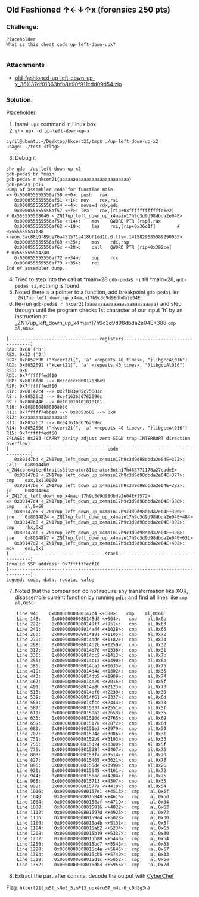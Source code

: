 ## Old Fashioned ↑←↓↑x (forensics 250 pts)  
### Challenge:  
```
Placeholder    
What is this cheat code up-left-down-upx?
  
```
### Attachments
- [old-fashioned-up-left-down-up-x_361137df01363bfb8b90f911cdd09d54.zip](../files/old-fashioned-up-left-down-up-x_361137df01363bfb8b90f911cdd09d54.zip)

### Solution:  
Placeholder    
1. Install `upx` command in Linux box
2. `sh> upx -d up-left-down-up-x`
``` 
cyril@ubuntu:~/Desktop/hkcert21/tmp$ ./up-left-down-up-x2 
usage: ./test <flag> 
```
3. Debug it
```
sh> gdb ./up-left-down-up-x2 
gdb-peda$ br *main
gdb-peda$ r hkcer21{aaaaaaaaaaaaaaaaaaaaaaaaaa}
gdb-peda$ pdis
Dump of assembler code for function main:
=> 0x000055555556af50 <+0>:	push   rax
   0x000055555556af51 <+1>:	mov    rcx,rsi
   0x000055555556af54 <+4>:	movsxd rdx,edi
   0x000055555556af57 <+7>:	lea    rax,[rip+0xffffffffffffd6e2]        # 0x555555568640 <_ZN17up_left_down_up_x4main17h9c3d9d98dbda2e04E>
   0x000055555556af5e <+14>:	mov    QWORD PTR [rsp],rax
   0x000055555556af62 <+18>:	lea    rsi,[rip+0x36c1f]        # 0x5555555a1b88 <anon.3ac88b0f89de76a451571a418bf1dd1b.0.llvm.1415829685589290055>
   0x000055555556af69 <+25>:	mov    rdi,rsp
   0x000055555556af6c <+28>:	call   QWORD PTR [rip+0x392ce]        # 0x5555555a4240
   0x000055555556af72 <+34>:	pop    rcx
   0x000055555556af73 <+35>:	ret    
End of assembler dump.
```
4. Tried to step into the call at *main+28
`gdb-peda$ ni` till *main+28, `gdb-peda$ si`, nothing is found  
5. Noted there is a pointer to a function, add breakpoint `gdb-peda$ br _ZN17up_left_down_up_x4main17h9c3d9d98dbda2e04E`
6. Re-run `gdb-peda$ r hkcer21{aaaaaaaaaaaaaaaaaaaaaaaaaa}` and step through until the program checks 1st character of our input 'h' by an instruction at _ZN17up_left_down_up_x4main17h9c3d9d98dbda2e04E+388 `cmp al,0x68`
```
[----------------------------------registers-----------------------------------]
RAX: 0x68 ('h')
RBX: 0x32 ('2')
RCX: 0x8052690 ("hkcert21{", 'a' <repeats 40 times>, "}libgccA\016")
RDX: 0x8052691 ("kcert21{", 'a' <repeats 40 times>, "}libgccA\016")
RSI: 0x0
RDI: 0x7ffffffedf10
RBP: 0x8016fd0 --> 0xcccccc0001763be9
RSP: 0x7ffffffedf10
RIP: 0x80147c4 --> 0x2fb83485c75683c
R8 : 0x80526c2 --> 0xe4163636762696c
R9 : 0x800b446 --> 0x101010101010101
R10: 0x8080808080808080
R11: 0x7fffff74bbe0 --> 0x8053600 --> 0x0
R12: 0xaaaaaaaaaaaaaaab
R13: 0x80526c2 --> 0xe4163636762696c
R14: 0x8052690 ("hkcert21{", 'a' <repeats 40 times>, "}libgccA\016")
R15: 0x7ffffffedf58
EFLAGS: 0x283 (CARRY parity adjust zero SIGN trap INTERRUPT direction overflow)
[-------------------------------------code-------------------------------------]
   0x80147b4 <_ZN17up_left_down_up_x4main17h9c3d9d98dbda2e04E+372>:     call   0x80144b0 <_ZN4core4iter6traits8iterator8Iterator3nth17h468771170a27cadeE>
   0x80147b9 <_ZN17up_left_down_up_x4main17h9c3d9d98dbda2e04E+377>:     cmp    eax,0x110000
   0x80147be <_ZN17up_left_down_up_x4main17h9c3d9d98dbda2e04E+382>:     je     0x8014c64 <_ZN17up_left_down_up_x4main17h9c3d9d98dbda2e04E+1572>
=> 0x80147c4 <_ZN17up_left_down_up_x4main17h9c3d9d98dbda2e04E+388>:     cmp    al,0x68
   0x80147c6 <_ZN17up_left_down_up_x4main17h9c3d9d98dbda2e04E+390>:     jne    0x8014824 <_ZN17up_left_down_up_x4main17h9c3d9d98dbda2e04E+484>
   0x80147c8 <_ZN17up_left_down_up_x4main17h9c3d9d98dbda2e04E+392>:     cmp    rbx,0x2
   0x80147cc <_ZN17up_left_down_up_x4main17h9c3d9d98dbda2e04E+396>:     jae    0x80148b7 <_ZN17up_left_down_up_x4main17h9c3d9d98dbda2e04E+631>
   0x80147d2 <_ZN17up_left_down_up_x4main17h9c3d9d98dbda2e04E+402>:     mov    esi,0x1
[------------------------------------stack-------------------------------------]
Invalid $SP address: 0x7ffffffedf10
[------------------------------------------------------------------------------]
Legend: code, data, rodata, value
```
7. Noted that the comparison do not require any transformation like XOR, disassemble current function by running `pdis` and find all lines like `cmp al,0x68`
```
	Line 94:    0x00000000080147c4 <+388>:   cmp    al,0x68
	Line 148:    0x00000000080148d8 <+664>:   cmp    al,0x6b
	Line 222:    0x00000000080149f7 <+951>:   cmp    al,0x63
	Line 241:    0x0000000008014a44 <+1028>:  cmp    al,0x65
	Line 260:    0x0000000008014a91 <+1105>:  cmp    al,0x72
	Line 279:    0x0000000008014ade <+1182>:  cmp    al,0x74
	Line 298:    0x0000000008014b2b <+1259>:  cmp    al,0x32
	Line 317:    0x0000000008014b78 <+1336>:  cmp    al,0x31
	Line 336:    0x0000000008014bc5 <+1413>:  cmp    al,0x7b
	Line 355:    0x0000000008014c12 <+1490>:  cmp    al,0x6a
	Line 385:    0x0000000008014ca3 <+1635>:  cmp    al,0x75
	Line 419:    0x0000000008014d4a <+1802>:  cmp    al,0x35
	Line 443:    0x0000000008014db5 <+1909>:  cmp    al,0x74
	Line 467:    0x0000000008014e20 <+2016>:  cmp    al,0x5f
	Line 491:    0x0000000008014e8b <+2123>:  cmp    al,0x73
	Line 515:    0x0000000008014ef6 <+2230>:  cmp    al,0x30
	Line 539:    0x0000000008014f61 <+2337>:  cmp    al,0x6d
	Line 563:    0x0000000008014fcc <+2444>:  cmp    al,0x33
	Line 587:    0x0000000008015037 <+2551>:  cmp    al,0x5f
	Line 611:    0x00000000080150a2 <+2658>:  cmp    al,0x35
	Line 635:    0x000000000801510d <+2765>:  cmp    al,0x69
	Line 659:    0x0000000008015178 <+2872>:  cmp    al,0x6d
	Line 683:    0x00000000080151e3 <+2979>:  cmp    al,0x50
	Line 707:    0x000000000801524e <+3086>:  cmp    al,0x31
	Line 731:    0x00000000080152b9 <+3193>:  cmp    al,0x33
	Line 755:    0x0000000008015324 <+3300>:  cmp    al,0x5f
	Line 779:    0x000000000801538f <+3407>:  cmp    al,0x75
	Line 803:    0x00000000080153fa <+3514>:  cmp    al,0x70
	Line 827:    0x0000000008015465 <+3621>:  cmp    al,0x78
	Line 896:    0x00000000080155de <+3998>:  cmp    al,0x26
	Line 920:    0x0000000008015645 <+4101>:  cmp    al,0x72
	Line 944:    0x00000000080156ac <+4204>:  cmp    al,0x75
	Line 968:    0x0000000008015713 <+4307>:  cmp    al,0x35
	Line 992:    0x000000000801577a <+4410>:  cmp    al,0x54
	Line 1016:    0x00000000080157e1 <+4513>:  cmp    al,0x5f
	Line 1040:    0x0000000008015848 <+4616>:  cmp    al,0x6d
	Line 1064:    0x00000000080158af <+4719>:  cmp    al,0x34
	Line 1088:    0x0000000008015916 <+4822>:  cmp    al,0x63
	Line 1112:    0x000000000801597d <+4925>:  cmp    al,0x72
	Line 1136:    0x00000000080159e4 <+5028>:  cmp    al,0x30
	Line 1160:    0x0000000008015a4b <+5131>:  cmp    al,0x5f
	Line 1184:    0x0000000008015ab2 <+5234>:  cmp    al,0x63
	Line 1208:    0x0000000008015b19 <+5337>:  cmp    al,0x30
	Line 1232:    0x0000000008015b80 <+5440>:  cmp    al,0x64
	Line 1256:    0x0000000008015be7 <+5543>:  cmp    al,0x33
	Line 1280:    0x0000000008015c4e <+5646>:  cmp    al,0x67
	Line 1304:    0x0000000008015cb5 <+5749>:  cmp    al,0x33
	Line 1328:    0x0000000008015d1c <+5852>:  cmp    al,0x6e
	Line 1352:    0x0000000008015d83 <+5955>:  cmp    al,0x7d
```
8. Extract the part after comma, decode the output with [CyberChef](https://gchq.github.io/CyberChef/#recipe=From_Hex('Auto')&input=MHg2OAoweDZiCjB4NjMKMHg2NQoweDcyCjB4NzQKMHgzMgoweDMxCjB4N2IKMHg2YQoweDc1CjB4MzUKMHg3NAoweDVmCjB4NzMKMHgzMAoweDZkCjB4MzMKMHg1ZgoweDM1CjB4NjkKMHg2ZAoweDUwCjB4MzEKMHgzMwoweDVmCjB4NzUKMHg3MAoweDc4CjB4MjYKMHg3MgoweDc1CjB4MzUKMHg1NAoweDVmCjB4NmQKMHgzNAoweDYzCjB4NzIKMHgzMAoweDVmCjB4NjMKMHgzMAoweDY0CjB4MzMKMHg2NwoweDMzCjB4NmUKMHg3ZA)

Flag: `hkcert21{ju5t_s0m3_5imP13_upx&ru5T_m4cr0_c0d3g3n}`  
  
